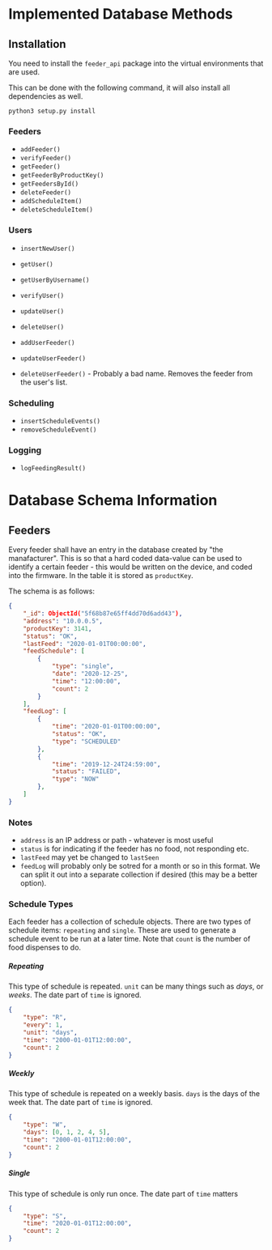 # Implemented Database Methods

## Installation

You need to install the `feeder_api` package into the virtual environments that
are used.

This can be done with the following command, it will also install all
dependencies as well.

```
python3 setup.py install
```

### Feeders
- `addFeeder()`
- `verifyFeeder()`
- `getFeeder()`
- `getFeederByProductKey()`
- `getFeedersById()`
- `deleteFeeder()`
- `addScheduleItem()`
- `deleteScheduleItem()`

### Users
- `insertNewUser()`
- `getUser()`
- `getUserByUsername()`
- `verifyUser()`
- `updateUser()`
- `deleteUser()`

- `addUserFeeder()`
- `updateUserFeeder()`
- `deleteUserFeeder()` - Probably a bad name. Removes the feeder from the user's list.

### Scheduling
- `insertScheduleEvents()`
- `removeScheduleEvent()`

### Logging
- `logFeedingResult()`

# Database Schema Information

## Feeders
Every feeder shall have an entry in the database created by "the manafacturer". This is so that a hard coded data-value can be used to identify a certain feeder - this would be written on the device, and coded into the firmware. In the table it is stored as `productKey`.

The schema is as follows:

```json
{
    "_id": ObjectId("5f68b87e65ff4dd70d6add43"),
    "address": "10.0.0.5",
    "productKey": 3141,
    "status": "OK",
    "lastFeed": "2020-01-01T00:00:00",
    "feedSchedule": [
        {
            "type": "single",
            "date": "2020-12-25",
            "time": "12:00:00",
            "count": 2
        }
    ],
    "feedLog": [
        {
            "time": "2020-01-01T00:00:00",
            "status": "OK",
            "type": "SCHEDULED"
        },
        {
            "time": "2019-12-24T24:59:00",
            "status": "FAILED",
            "type": "NOW"
        },
    ]
}
```

### Notes
- `address` is an IP address or path - whatever is most useful
- `status` is for indicating if the feeder has no food, not responding etc.
- `lastFeed` may yet be changed to `lastSeen`
- `feedLog` will probably only be sotred for a month or so in this format. We can split it out into a separate collection if desired (this may be a better option).

### Schedule Types
Each feeder has a collection of schedule objects. There are two types of schedule items: `repeating` and `single`. These are used to generate a schedule event to be run at a later time. Note that `count` is the number of food dispenses to do.

##### Repeating
This type of schedule is repeated. `unit` can be many things such as *days*, or *weeks*. The date part of `time` is ignored.
```json
{
    "type": "R",
    "every": 1,
    "unit": "days",
    "time": "2000-01-01T12:00:00",
    "count": 2
}
```
##### Weekly
This type of schedule is repeated on a weekly basis. `days` is the days of the week that. The date part of `time` is ignored.
```json
{
    "type": "W",
    "days": [0, 1, 2, 4, 5],
    "time": "2000-01-01T12:00:00",
    "count": 2
}
```
##### Single
This type of schedule is only run once. The date part of `time` matters
```json
{
    "type": "S",
    "time": "2020-01-01T12:00:00",
    "count": 2
}
```
